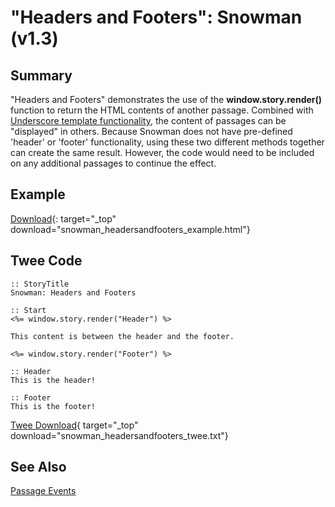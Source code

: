 # "Headers and Footers": Snowman (v1.3)

## Summary

"Headers and Footers" demonstrates the use of the **window.story.render()** function to return the HTML contents of another passage. Combined with [Underscore template functionality](http://underscorejs.org/#template), the content of passages can be "displayed" in others. Because Snowman does not have pre-defined 'header' or 'footer' functionality, using these two different methods together can create the same result. However, the code would need to be included on any additional passages to continue the effect.

## Example

[Download](snowman_headersandfooters_example.html){: target="_top" download="snowman_headersandfooters_example.html"}

## Twee Code

```twee
:: StoryTitle
Snowman: Headers and Footers

:: Start
<%= window.story.render("Header") %>

This content is between the header and the footer.

<%= window.story.render("Footer") %>

:: Header
This is the header!

:: Footer
This is the footer!
```

[Twee Download](snowman_headersandfooters_twee.txt){ target="_top" download="snowman_headersandfooters_twee.txt"}

## See Also

[Passage Events](../../passageevents/snowman/snowman_passage_events.md)
